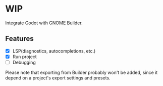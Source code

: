 # WIP
Integrate Godot with GNOME Builder.

## Features
- [x] LSP(diagnostics, autocompletions, etc.)
- [x] Run project
- [ ] Debugging

Please note that exporting from Builder probably won't be added, since it depend on a project's export settings and presets.

